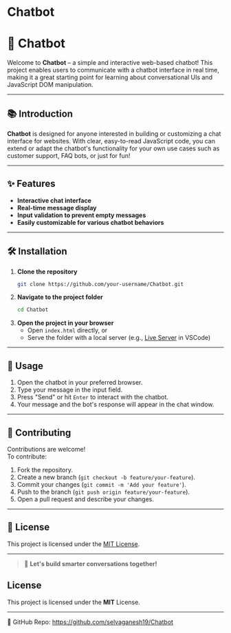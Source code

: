 # Chatbot

# 🤖 Chatbot

Welcome to **Chatbot** – a simple and interactive web-based chatbot! This project enables users to communicate with a chatbot interface in real time, making it a great starting point for learning about conversational UIs and JavaScript DOM manipulation.

---

## 📚 Introduction

**Chatbot** is designed for anyone interested in building or customizing a chat interface for websites. With clear, easy-to-read JavaScript code, you can extend or adapt the chatbot's functionality for your own use cases such as customer support, FAQ bots, or just for fun!

---

## ✨ Features

- **Interactive chat interface**  
- **Real-time message display**  
- **Input validation to prevent empty messages**  
- **Easily customizable for various chatbot behaviors**  

---

## 🛠️ Installation

1. **Clone the repository**
    ```bash
    git clone https://github.com/your-username/Chatbot.git
    ```
2. **Navigate to the project folder**
    ```bash
    cd Chatbot
    ```
3. **Open the project in your browser**
    - Open `index.html` directly, or  
    - Serve the folder with a local server (e.g., [Live Server](https://marketplace.visualstudio.com/items?itemName=ritwickdey.LiveServer) in VSCode)

---

## 🚀 Usage

1. Open the chatbot in your preferred browser.
2. Type your message in the input field.
3. Press "Send" or hit `Enter` to interact with the chatbot.
4. Your message and the bot's response will appear in the chat window.

---

## 🤝 Contributing

Contributions are welcome!  
To contribute:
1. Fork the repository.
2. Create a new branch (`git checkout -b feature/your-feature`).
3. Commit your changes (`git commit -m 'Add your feature'`).
4. Push to the branch (`git push origin feature/your-feature`).
5. Open a pull request and describe your changes.


---

## 📄 License

This project is licensed under the [MIT License](LICENSE).

---

> 💬 **Let's build smarter conversations together!**

## License
This project is licensed under the **MIT** License.

---
🔗 GitHub Repo: https://github.com/selvaganesh19/Chatbot
